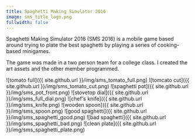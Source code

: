 ```yaml
---
title: Spaghetti Making Simulator 2016
image: sms_title_logo.png
fullwidth: false
---
```


Spaghetti Making Simulator 2016 (SMS 2016) is a mobile game based around trying to plate the best spaghetti by playing a series of cooking-based minigames.

The game was made in a two person team for a college class. I created the art assets and the other member programmed.

![tomato full]({{ site.github.url }}/img/sms_tomato_full.png)
![tomcato cut]({{ site.github.url }}/img/sms_tomato_cut.png)
![spaghetti pot]({{ site.github.url }}/img/sms_pot_front.png)
![stovetop dial]({{ site.github.url }}/img/sms_full_dial.png)
![chef's knife]({{ site.github.url }}/img/sms_knife.png)
![wooden spoon]({{ site.github.url }}/img/sms_spoon.png)
![good spaghetti]({{ site.github.url }}/img/sms_spaghetti_good.png)
![bad spaghetti]({{ site.github.url }}/img/sms_spaghetti_bad.png)
![clean plate]({{ site.github.url }}/img/sms_spaghetti_plate.png)
